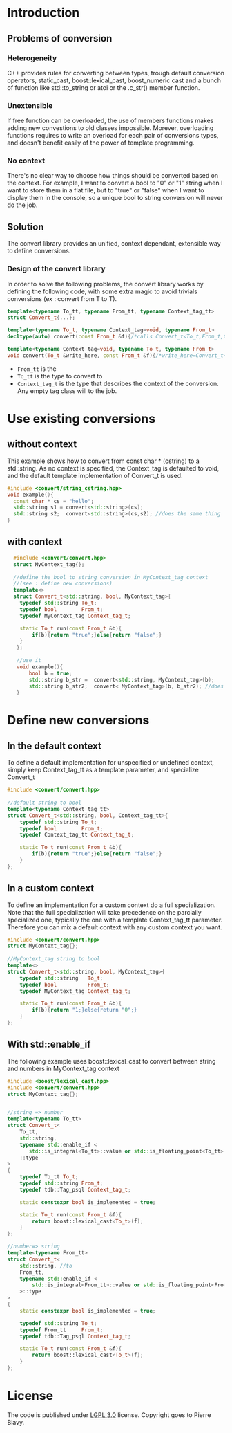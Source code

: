 # Introduction

## Problems of conversion

### Heterogeneity
C++ provides rules for converting between types, trough default conversion operators, static_cast, 
boost::lexical_cast, boost_numeric cast and a bunch of function like std::to_string or atoi or the .c_str() member function. 

### Unextensible
If free function can be overloaded, the use of members functions makes adding new convestions to old classes impossible. 
Morever, overloading functions requires to write an overload for each pair of conversions types, and doesn't  benefit easily of
the power of template programming.

### No context
There's no clear way to choose how things should be converted based on the context. For example, I want to convert 
a bool to "0" or "1" string when I want to store them in a flat file, but to "true" or "false" when I want to display them in
the console, so a unique bool to string conversion will never do the job.

## Solution
The convert library provides an unified, context dependant, extensible way to define conversions.


### Design of the convert library

In order to solve the following problems, the convert library works by defining the following code, with some extra magic to
avoid trivials conversions (ex : convert from T to T).

```cpp
template<typename To_tt, typename From_tt, typename Context_tag_tt>
struct Convert_t{...};

template<typename To_t, typename Context_tag=void, typename From_t> 
decltype(auto) convert(const From_t &f){/*calls Convert_t<To_t,From_t,Context_tag>::run(f)*/}

template<typename Context_tag=void, typename To_t, typename From_t> 
void convert(To_t &write_here, const From_t &f){/*write_here=Convert_t<To_t,From_t,Context_tag>::run(f)*/}
```

- ```From_tt``` is the
- ```To_tt``` is the type to convert to
- ```Context_tag_t``` is the type that describes the context of the conversion. Any empty tag class will to the job.




# Use existing conversions

## without context
This example shows how to convert from const char * (cstring) to a std::string. 
As no context is specified, the Context_tag is defaulted to void, and the default template implementation of Convert_t is used.

```cpp
#include <convert/string_cstring.hpp>
void example(){
  const char * cs = "hello";
  std::string s1 = convert<std::string>(cs);    
  std::string s2;  convert<std::string>(cs,s2); //does the same thing
}
```

## with context
```cpp
  #include <convert/convert.hpp>
  struct MyContext_tag{};
  
  //define the bool to string conversion in MyContext_tag context 
  //(see : define new conversions)
  template<>
  struct Convert_t<std::string, bool, MyContext_tag>{
	typedef std::string To_t;
	typedef bool        From_t;
	typedef MyContext_tag Context_tag_t;

	static To_t run(const From_t &b){
		if(b){return "true";}else{return "false";}
	}
   };
   
   //use it
   void example(){
       bool b = true;
       std::string b_str =  convert<std::string, MyContext_tag>(b);
       std::string b_str2;  convert< MyContext_tag>(b, b_str2); //does the same thing
   }
```


# Define new conversions

## In the default context
To define a default implementation for unspecified or undefined context, simply keep Context_tag_tt as a template parameter, and specialize Convert_t

```cpp
#include <convert/convert.hpp>
  
//default string to bool
template<typename Context_tag_tt>
struct Convert_t<std::string, bool, Context_tag_tt>{
    typedef std::string To_t;
    typedef bool        From_t;
    typedef Context_tag_tt Context_tag_t;

    static To_t run(const From_t &b){
        if(b){return "true";}else{return "false";}
    }
};
```


## In a custom context
To define an implementation for a custom context do a full specialization. Note that the full specialization will take precedence on the parcially specialized one, typically the one with a template Context_tag_tt parameter. Therefore you can mix a default context with any custom context you want.

```cpp
#include <convert/convert.hpp>
struct MyContext_tag{};
  
//MyContext_tag string to bool
template<>
struct Convert_t<std::string, bool, MyContext_tag>{
    typedef std::string   To_t;
    typedef bool          From_t;
    typedef MyContext_tag Context_tag_t;

    static To_t run(const From_t &b){
        if(b){return "1;}else{return "0";}
    }
};
```

## With std::enable_if
The following example uses boost::lexical_cast to convert between string and numbers in MyContext_tag context

```cpp
#include <boost/lexical_cast.hpp>
#include <convert/convert.hpp>
struct MyContext_tag{};


//string => number
template<typename To_tt>
struct Convert_t<
    To_tt,
    std::string,
    typename std::enable_if <
       std::is_integral<To_tt>::value or std::is_floating_point<To_tt>::value, MyContext_tag>
    ::type 
>
{
    typedef To_tt To_t;
    typedef std::string From_t;
    typedef tdb::Tag_psql Context_tag_t;

    static constexpr bool is_implemented = true;

    static To_t run(const From_t &f){
        return boost::lexical_cast<To_t>(f);
    }
};

//number=> string
template<typename From_tt>
struct Convert_t<
    std::string, //to
    From_tt,
    typename std::enable_if <
        std::is_integral<From_tt>::value or std::is_floating_point<From_tt>::value, MyContext_tag
    >::type
>
{
    static constexpr bool is_implemented = true;

    typedef std::string To_t;
    typedef From_tt     From_t;
    typedef tdb::Tag_psql Context_tag_t;

    static To_t run(const From_t &f){
        return boost::lexical_cast<To_t>(f);
    }
};
```


# License
The code is published under [LGPL 3.0](https://www.gnu.org/licenses/lgpl-3.0.txt) license. Copyright goes to Pierre Blavy.



